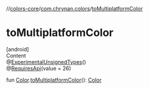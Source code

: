 //[colors-core](../../index.md)/[com.chrynan.colors](index.md)/[toMultiplatformColor](to-multiplatform-color.md)



# toMultiplatformColor  
[android]  
Content  
@[ExperimentalUnsignedTypes](https://kotlinlang.org/api/latest/jvm/stdlib/kotlin/-experimental-unsigned-types/index.html)()  
@[RequiresApi](https://developer.android.com/reference/kotlin/androidx/annotation/RequiresApi.html)(value = 26)  
  
fun [Color](https://developer.android.com/reference/kotlin/android/graphics/Color.html).[toMultiplatformColor](to-multiplatform-color.md)(): [Color](-color/index.md#%5Bcom.chrynan.colors%2FColor%2F%2F%2FPointingToDeclaration%2F%5D%2FExtensions%2F-1178459663)  



